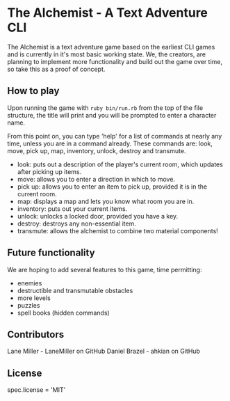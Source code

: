 # The Alchemist - A Text Adventure CLI
The Alchemist is a text adventure game based on the earliest CLI games and is currently in it's most basic working state. We, the creators, are planning to implement more functionality and build out the game over time, so take this as a proof of concept.

## How to play
Upon running the game with `ruby bin/run.rb` from the top of the file structure, the title will print and you will be prompted to enter a character name.

From this point on, you can type 'help' for a list of commands at nearly any time, unless you are in a command already.
These commands are: look, move, pick up, map, inventory, unlock, destroy and transmute.

- look: puts out a description of the player's current room, which updates after picking up items.
- move: allows you to enter a direction in which to move.
- pick up: allows you to enter an item to pick up, provided it is in the current room.
- map: displays a map and lets you know what room you are in.
- inventory: puts out your current items.
- unlock: unlocks a locked door, provided you have a key.
- destroy: destroys any non-essential item.
- transmute: allows the alchemist to combine two material components!

## Future functionality
We are hoping to add several features to this game, time permitting:

- enemies
- destructible and transmutable obstacles
- more levels
- puzzles
- spell books (hidden commands)

## Contributors
Lane Miller - LaneMiller on GitHub
Daniel Brazel - ahkian on GitHub

## License
spec.license = 'MIT'
